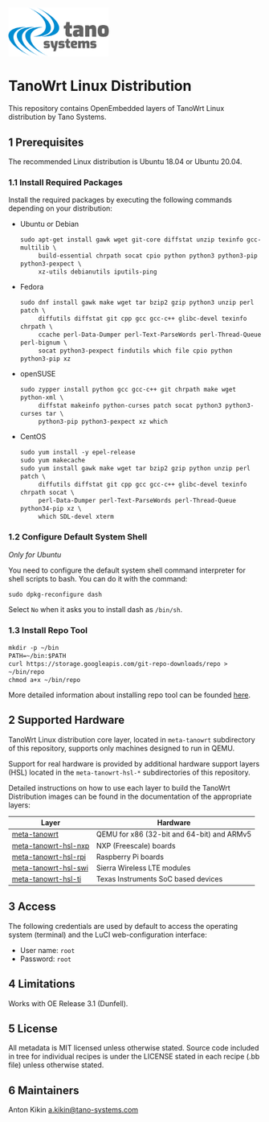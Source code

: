 
<img src="./meta-tanowrt/docs/tano-logo.svg" width="200">

# TanoWrt Linux Distribution

This repository contains OpenEmbedded layers of TanoWrt Linux distribution by Tano Systems.

## 1 Prerequisites

The recommended Linux distribution is Ubuntu 18.04 or Ubuntu 20.04.

### 1.1 Install Required Packages

Install the required packages by executing the following commands depending on your distribution:
- Ubuntu or Debian

    ```shell
    sudo apt-get install gawk wget git-core diffstat unzip texinfo gcc-multilib \
         build-essential chrpath socat cpio python python3 python3-pip python3-pexpect \
         xz-utils debianutils iputils-ping
    ```

- Fedora

    ```shell
    sudo dnf install gawk make wget tar bzip2 gzip python3 unzip perl patch \
         diffutils diffstat git cpp gcc gcc-c++ glibc-devel texinfo chrpath \
         ccache perl-Data-Dumper perl-Text-ParseWords perl-Thread-Queue perl-bignum \
         socat python3-pexpect findutils which file cpio python python3-pip xz
    ```

- openSUSE

    ```shell
    sudo zypper install python gcc gcc-c++ git chrpath make wget python-xml \
         diffstat makeinfo python-curses patch socat python3 python3-curses tar \
         python3-pip python3-pexpect xz which
    ```

- CentOS

    ```shell
    sudo yum install -y epel-release
    sudo yum makecache
    sudo yum install gawk make wget tar bzip2 gzip python unzip perl patch \
         diffutils diffstat git cpp gcc gcc-c++ glibc-devel texinfo chrpath socat \
         perl-Data-Dumper perl-Text-ParseWords perl-Thread-Queue python34-pip xz \
         which SDL-devel xterm
    ```

### 1.2 Configure Default System Shell

*Only for Ubuntu*

You need to configure the default system shell command interpreter for shell scripts to bash. You can do it with the command:

```shell
sudo dpkg-reconfigure dash
```

Select `No` when it asks you to install dash as `/bin/sh`.

### 1.3 Install Repo Tool

```shell
mkdir -p ~/bin
PATH=~/bin:$PATH
curl https://storage.googleapis.com/git-repo-downloads/repo > ~/bin/repo
chmod a+x ~/bin/repo
```

More detailed information about installing repo tool can be founded [here](https://gerrit.googlesource.com/git-repo).

## 2 Supported Hardware

TanoWrt Linux distribution core layer, located in `meta-tanowrt` subdirectory of this repository, supports only machines designed to run in QEMU.

Support for real hardware is provided by additional hardware support layers (HSL) located in the `meta-tanowrt-hsl-*` subdirectories of this repository.

Detailed instructions on how to use each layer to build the TanoWrt Distribution images can be found in the documentation of the appropriate layers:

| Layer                      | Hardware                                   |
| -------------------------- | ------------------------------------------ |
| [meta-tanowrt]             | QEMU for x86 (32-bit and 64-bit) and ARMv5 |
| [meta-tanowrt-hsl-nxp]     | NXP (Freescale) boards                     |
| [meta-tanowrt-hsl-rpi]     | Raspberry Pi boards                        |
| [meta-tanowrt-hsl-swi]     | Sierra Wireless LTE modules                |
| [meta-tanowrt-hsl-ti]      | Texas Instruments SoC based devices        |

[meta-tanowrt]: meta-tanowrt/README.md
[meta-tanowrt-hsl-nxp]: meta-tanowrt-hsl-nxp/README.md
[meta-tanowrt-hsl-rpi]: meta-tanowrt-hsl-rpi/README.md
[meta-tanowrt-hsl-swi]: meta-tanowrt-hsl-swi/README.md
[meta-tanowrt-hsl-ti]: meta-tanowrt-hsl-ti/README.md

## 3 Access

The following credentials are used by default to access the operating system (terminal) and the LuCI web-configuration interface:
* User name: `root`
* Password: `root`

## 4 Limitations

Works with OE Release 3.1 (Dunfell).

## 5 License

All metadata is MIT licensed unless otherwise stated. Source code included in tree for individual recipes is under the LICENSE stated in each recipe (.bb file) unless otherwise stated.

## 6 Maintainers

Anton Kikin <a.kikin@tano-systems.com>
